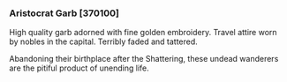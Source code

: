 ### Aristocrat Garb [370100]

High quality garb adorned with fine golden embroidery. Travel attire worn by nobles in the capital. Terribly faded and tattered.

Abandoning their birthplace after the Shattering, these undead wanderers are the pitiful product of unending life.